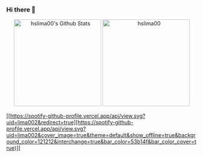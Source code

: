 ### Hi there 👋


<p align="center">
    <a href="https://github.com/anuraghazra/github-readme-stats">
	    <img alt="hslima00's Github Stats" src="https://github-readme-stats.vercel.app/api?username=hslima00&show_icons=true&count_private=true&locale=en&theme=transparent&layout=compact" height="230px"/></a>
	  <img src="https://github-readme-stats.vercel.app/api/top-langs?username=hslima00&langs_count=5&hide=jupyter%20notebook,html&show_icons=true&locale=en&theme=transparent" alt="hslima00" height="230px"/>
	
[[https://spotify-github-profile.vercel.app/api/view.svg?uid=lima002&redirect=true][https://spotify-github-profile.vercel.app/api/view.svg?uid=lima002&cover_image=true&theme=default&show_offline=true&background_color=121212&interchange=true&bar_color=53b14f&bar_color_cover=true)]]
